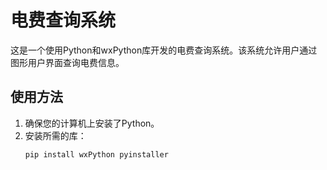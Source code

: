# 电费查询系统

这是一个使用Python和wxPython库开发的电费查询系统。该系统允许用户通过图形用户界面查询电费信息。

## 使用方法

1. 确保您的计算机上安装了Python。
2. 安装所需的库：
   ```bash
   pip install wxPython pyinstaller
